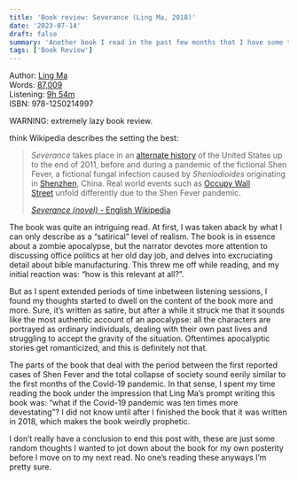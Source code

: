 ```yaml
---
title: 'Book review: Severance (Ling Ma, 2018)'
date: '2023-07-14'
draft: false
summary: 'Another book I read in the past few months that I have some thoughts on.'
tags: ['Book Review']
---
```


Author: [Ling Ma](https://en.wikipedia.org/wiki/Ling_Ma)<br>
Words: [87,009](https://howlongtoread.com/books/27232/Severance)<br>
Listening: [9h 54m](https://howlongtoread.com/books/27232/Severance)<br>
ISBN: 978-1250214997

WARNING: extremely lazy book review.

think Wikipedia describes the setting the best:

> *Severance* takes place in an [alternate history](https://en.wikipedia.org/wiki/Alternate_history 'Alternate history') of the United States up to the end of 2011, before and during a pandemic of the fictional Shen Fever, a fictional fungal infection caused by *Sheniodioides* originating in [Shenzhen](https://en.wikipedia.org/wiki/Shenzhen 'Shenzhen'), China. Real world events such as [Occupy Wall Street](https://en.wikipedia.org/wiki/Occupy_Wall_Street 'Occupy Wall Street') unfold differently due to the Shen Fever pandemic.
>
> [_Severance (novel)_ - English Wikipedia](<https://en.wikipedia.org/wiki/Severance_(novel)>)

The book was quite an intriguing read. At first, I was taken aback by what I can only describe as a “satirical” level of realism. The book is in essence about a zombie apocalypse, but the narrator devotes more attention to discussing office politics at her old day job, and delves into excruciating detail about bible manufacturing. This threw me off while reading, and my initial reaction was: “how is this relevant at all?”.

But as I spent extended periods of time inbetween listening sessions, I found my thoughts started to dwell on the content of the book more and more. Sure, it’s written as satire, but after a while it struck me that it sounds like the most authentic account of an apocalypse: all the characters are portrayed as ordinary individuals, dealing with their own past lives and struggling to accept the gravity of the situation. Oftentimes apocalyptic stories get romanticized, and this is definitely not that.

The parts of the book that deal with the period between the first reported cases of Shen Fever and the total collapse of society sound eerily similar to the first months of the Covid-19 pandemic. In that sense, I spent my time reading the book under the impression that Ling Ma’s prompt writing this book was: “what if the Covid-19 pandemic was ten times more devestating”? I did not know until after I finished the book that it was written in 2018, which makes the book weirdly prophetic.

I don’t really have a conclusion to end this post with, these are just some random thoughts I wanted to jot down about the book for my own posterity before I move on to my next read. No one’s reading these anyways I’m pretty sure.
